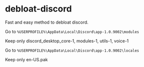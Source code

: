 # debloat-discord
Fast and easy method to debloat discord.

Go to `%USERPROFILE%\AppData\Local\Discord\app-1.0.9002\modules`

Keep only discord_desktop_core-1, modules-1, utils-1, voice-1

Go to `%USERPROFILE%\AppData\Local\Discord\app-1.0.9002\locales`

Keep only en-US.pak
